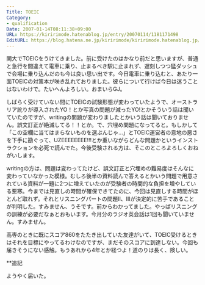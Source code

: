 ```yaml
---
Title: TOEIC
Category:
- qualification
Date: 2007-01-14T08:11:38+09:00
URL: https://kiririmode.hatenablog.jp/entry/20070114/1181171498
EditURL: https://blog.hatena.ne.jp/kiririmode/kiririmode.hatenablog.jp/atom/entry/8454420450078217695
---
```


関大でTOEICをうけてきました。前に受けたのはかなり前だと思いますが、普通と急行を間違えて電車に乗り、止まるべき駅に止まれず、遅刻しつつ猛ダッシュで会場に乗り込んだのも今は良い思い出です。今日電車に乗り込むと、あたり一面TOEICの対策本が咲き乱れておりました。彼らについて行けば今日は迷うことはないわけで。たいへんよろしい。おまいらGJ。


しばらく受けていない間にTOEICの試験形態が変わっていたようで、オーストラリア訛りが導入されたYO！とか写真の問題が減ったYO!とかそういう話は聞いていたのですが、writingの問題が変わりましたとかいう話は聞いておりません。誤文訂正が絶滅してる！！とか。で、穴埋め問題になってると。もしかして「この空欄に当てはまらないものを選ぶんじゃ…」とTOEIC運営者の意地の悪さを下手に勘ぐって、UZEEEEEEEE!!!とか重いながらどんな問題かというインストラクションを必死で読んでた。今後受験される方は、そこのところよろしくおねがいします。


writingの方は、問題は変わってたけど、誤文訂正と穴埋めの難易度はそんなに変わっていなかった模様。むしろ後半の資料読んで答えるとかいう問題で用意されている資料が一題に2つに増えていたのが受験者の時間的な負担を増やしている悪寒。今までは見直しの時間が確保できてたのに、今回は見直しする時間がほとんど取れず。それとリスニングパートの問題II、IIIが決定的に苦手であることが判明した。すみません、うそです。前からわかってました。やっぱリスニングの訓練が必要だなぁとおもいます。今月分のラジオ英会話は1回も聞いていません。すみません。


高専のときに既にスコア860をたたき出していた友達がいて、TOEIC受けるときはそれを目標にやってるわけなのですが、まだそのスコアに到達しない。今回も届きそうにない感触。もうあれから4年とか経つよ！道のりは長く、険しい。 


**追記

ようやく届いた。
